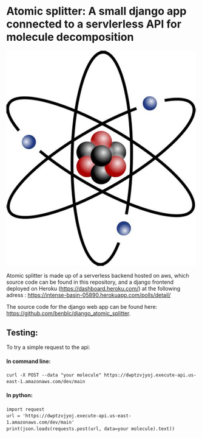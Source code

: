 # Atomic splitter: A small django app connected to a servlerless API for molecule decomposition
<img width="500" src="./logo.jpg" alt="Logo" />

Atomic splitter is made up of a serverless backend hosted on aws, which source code can be found in this repository, and a django frontend deployed on Heroku (https://dashboard.heroku.com/) at the following adress : https://intense-basin-05890.herokuapp.com/polls/detail/   

The source code for the django web app can be found here: https://github.com/benblc/django_atomic_splitter.

## Testing:

To try a simple request to the api:

#### In command line:
`curl -X POST --data "your molecule" https://dwptzvjyoj.execute-api.us-east-1.amazonaws.com/dev/main`

#### In python:
`import request`   
`url = 'https://dwptzvjyoj.execute-api.us-east-1.amazonaws.com/dev/main'`   
`print(json.loads(requests.post(url, data=your molecule).text))`
